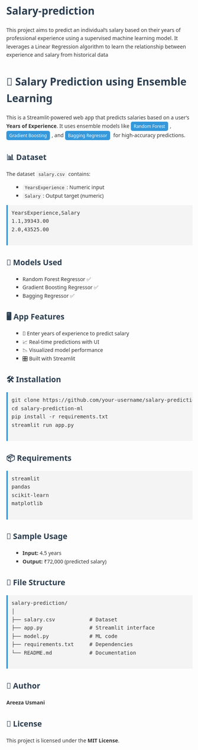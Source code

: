 # Salary-prediction
This project aims to predict an individual’s salary based on their years of professional experience using a supervised machine learning model. It leverages a Linear Regression algorithm to learn the relationship between experience and salary from historical data
<!DOCTYPE html>
<html lang="en">
<head>
  <meta charset="UTF-8">
  <title>Salary Prediction using Ensemble Learning</title>
  <style>
    body {
      font-family: 'Segoe UI', sans-serif;
      line-height: 1.6;
      margin: 20px;
      color: #333;
    }
    h1, h2 {
      color: #2c3e50;
    }
    code {
      background: #f4f4f4;
      padding: 2px 6px;
      border-radius: 4px;
      font-family: monospace;
    }
    pre {
      background: #f4f4f4;
      padding: 10px;
      border-left: 4px solid #3498db;
      overflow-x: auto;
    }
    ul {
      list-style-type: square;
      margin-left: 20px;
    }
    .tag {
      display: inline-block;
      background: #3498db;
      color: white;
      padding: 3px 8px;
      border-radius: 5px;
      margin-right: 5px;
      font-size: 0.85em;
    }
  </style>
</head>
<body>

  <h1>💼 Salary Prediction using Ensemble Learning</h1>

  <p>
    This is a Streamlit-powered web app that predicts salaries based on a user’s <strong>Years of Experience</strong>. It uses ensemble models like
    <span class="tag">Random Forest</span>,
    <span class="tag">Gradient Boosting</span>, and
    <span class="tag">Bagging Regressor</span>
    for high-accuracy predictions.
  </p>

  <h2>📊 Dataset</h2>
  <p>The dataset <code>salary.csv</code> contains:</p>
  <ul>
    <li><code>YearsExperience</code>: Numeric input</li>
    <li><code>Salary</code>: Output target (numeric)</li>
  </ul>
  <pre>
YearsExperience,Salary
1.1,39343.00
2.0,43525.00
  </pre>

  <h2>🧠 Models Used</h2>
  <ul>
    <li>Random Forest Regressor ✅</li>
    <li>Gradient Boosting Regressor ✅</li>
    <li>Bagging Regressor ✅</li>
  </ul>

  <h2>🖥 App Features</h2>
  <ul>
    <li>🔢 Enter years of experience to predict salary</li>
    <li>📈 Real-time predictions with UI</li>
    <li>📉 Visualized model performance</li>
    <li>🎛 Built with Streamlit</li>
  </ul>

  <h2>🛠 Installation</h2>
  <pre>
git clone https://github.com/your-username/salary-prediction-ml.git
cd salary-prediction-ml
pip install -r requirements.txt
streamlit run app.py
  </pre>

  <h2>📦 Requirements</h2>
  <pre>
streamlit
pandas
scikit-learn
matplotlib
  </pre>

  <h2>🧪 Sample Usage</h2>
  <ul>
    <li><strong>Input:</strong> 4.5 years</li>
    <li><strong>Output:</strong> ₹72,000 (predicted salary)</li>
  </ul>

  <h2>📁 File Structure</h2>
  <pre>
salary-prediction/
│
├── salary.csv           # Dataset
├── app.py               # Streamlit interface
├── model.py             # ML code
├── requirements.txt     # Dependencies
└── README.md            # Documentation
  </pre>

  <h2>👤 Author</h2>
  <p><strong>Areeza Usmani</strong></p>

  <h2>📃 License</h2>
  <p>This project is licensed under the <strong>MIT License</strong>.</p>

</body>
</html>
